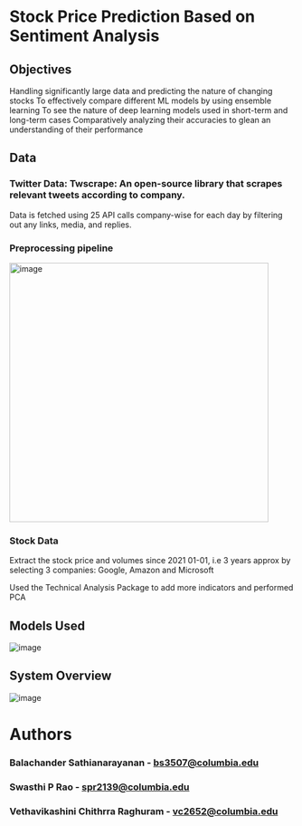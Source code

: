 #   Stock Price Prediction Based on Sentiment Analysis

## Objectives
Handling significantly large data and predicting the nature of changing stocks
To effectively compare different ML models by using ensemble learning
To see the nature of deep learning models used in short-term and long-term cases
Comparatively analyzing their accuracies to glean an understanding of their performance

## Data
### Twitter Data: Twscrape: An open-source library that scrapes relevant tweets according to company.
Data is fetched using 25 API calls company-wise for each day by filtering out any links, media, and replies. 

### Preprocessing pipeline


<img width="458" alt="image" src="https://github.com/vethavikashini-cr/EECS6893_FinalProject_Team15/assets/145593646/49d23bf3-6871-4e7f-a830-6a1fb5ec717c">



### Stock Data
Extract the stock price and volumes since  2021 01-01, i.e 3 years approx by selecting 3 companies: Google, Amazon and Microsoft

Used the Technical Analysis Package to add more indicators and performed PCA

## Models Used

![image](https://github.com/vethavikashini-cr/EECS6893_FinalProject_Team15/assets/145593646/8b87ed33-9c60-45d3-8efa-1087c64cf4e8)


## System Overview

![image](https://github.com/vethavikashini-cr/EECS6893_FinalProject_Team15/assets/145593646/e0a5579f-a191-4fc2-b345-31eb94721dca)

# Authors
### Balachander Sathianarayanan - bs3507@columbia.edu

### Swasthi P Rao - spr2139@columbia.edu

### Vethavikashini Chithrra Raghuram - vc2652@columbia.edu
